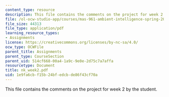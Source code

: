 ```yaml
---
content_type: resource
description: This file contains the comments on the project for week 2 by the student.
file: /ol-ocw-studio-app/courses/mas-961-ambient-intelligence-spring-2005/1e9fa6cbf15b24bfedcbde86f43cf70a_nk_week2.pdf
file_size: 44313
file_type: application/pdf
learning_resource_types:
- Assignments
license: https://creativecommons.org/licenses/by-nc-sa/4.0/
ocw_type: OCWFile
parent_title: Assignments
parent_type: CourseSection
parent_uid: 514cf668-00a4-1a9c-9e0e-2d75c7a7affa
resourcetype: Document
title: nk_week2.pdf
uid: 1e9fa6cb-f15b-24bf-edcb-de86f43cf70a
---
```

This file contains the comments on the project for week 2 by the student.